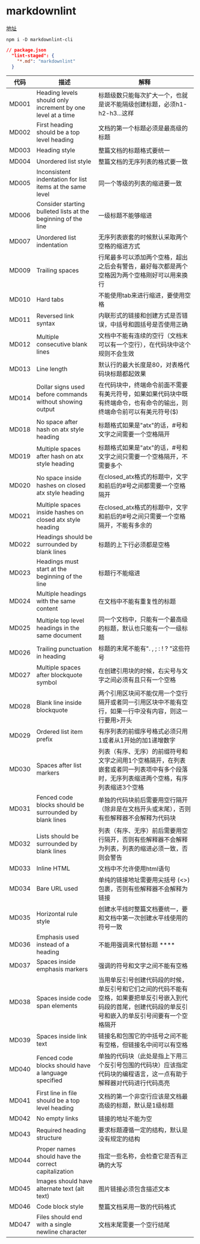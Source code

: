<!--
 * @Author: wangjie59
 * @Date: 2021-04-30 16:30:41
 * @LastEditors: wangjie59
 * @LastEditTime: 2021-05-06 10:16:16
 * @Description: 
 * @FilePath: /weixin/Users/wangjie/Documents/study/github/notes/src/项目工程化/代码规范_.md
-->

# markdownlint

[地址](https://www.npmjs.com/package/markdownlint-cli)

```shell
npm i -D markdownlint-cli
```

```JSON
// package.json
  "lint-staged": {
    "*.md": "markdownlint"
  }
```

|代码|描述|解释|
|:-:| - | - |
|MD001|Heading levels should only increment by one level at a time|标题级数只能每次扩大一个，也就是说不能隔级创建标题，必须h1-h2-h3...这样|
|MD002|First heading should be a top level heading|文档的第一个标题必须是最高级的标题|
|MD003|Heading style|整篇文档的标题格式要统一|
|MD004|Unordered list style|整篇文档的无序列表的格式要一致|
|MD005|Inconsistent indentation for list items at the same level|同一个等级的列表的缩进要一致|
|MD006|Consider starting bulleted lists at the beginning of the line|一级标题不能够缩进|
|MD007|Unordered list indentation|无序列表嵌套的时候默认采取两个空格的缩进方式|
|MD009|Trailing spaces|行尾最多可以添加两个空格，超出之后会有警告，最好每次都是两个空格因为两个空格刚好可以用来换行|
|MD010|Hard tabs|不能使用tab来进行缩进，要使用空格|
|MD011|Reversed link syntax|内联形式的链接和创建方式是否错误，中括号和圆括号是否使用正确|
|MD012|Multiple consecutive blank lines|文档中不能有连续的空行（文档末可以有一个空行），在代码块中这个规则不会生效|
|MD013|Line length|默认行的最大长度是80，对表格代码块标题都起效果|
|MD014|Dollar signs used before commands without showing output|在代码块中，终端命令前面不需要有美元符号，如果如果代码块中既有终端命令，也有命令的输出，则终端命令前可以有美元符号($)|
|MD018|No space after hash on atx style heading|标题格式如果是"atx"的话，#号和文字之间需要一个空格隔开|
|MD019|Multiple spaces after hash on atx style heading|标题格式如果是"atx"的话，#号和文字之间只需要一个空格隔开，不需要多个|
|MD020|No space inside hashes on closed atx style heading|在closed_atx格式的标题中，文字和前后的#号之间都需要一个空格隔开|
|MD021|Multiple spaces inside hashes on closed atx style heading|在closed_atx格式的标题中，文字和前后的#号之间只需要一个空格隔开，不能有多余的|
|MD022|Headings should be surrounded by blank lines|标题的上下行必须都是空格|
|MD023|Headings must start at the beginning of the line|标题行不能缩进|
|MD024|Multiple headings with the same content|在文档中不能有重复性的标题|
|MD025|Multiple top level headings in the same document|同一个文档中，只能有一个最高级的标题，默认也只能有一个一级标题|
|MD026|Trailing punctuation in heading|标题的末尾不能有". , ; : ! ? "这些符号|
|MD027|Multiple spaces after blockquote symbol|在创建引用块的时候，右尖号与文字之间必须有且只有一个空格|
|MD028|Blank line inside blockquote|两个引用区块间不能仅用一个空行隔开或者同一引用区块中不能有空行，如果一行中没有内容，则这一行要用>开头|
|MD029|Ordered list item prefix|有序列表的前缀序号格式必须只用1或者从1开始的加1递增数字|
|MD030|Spaces after list markers|列表（有序、无序）的前缀符号和文字之间用1个空格隔开，在列表嵌套或者同一列表项中有多个段落时，无序列表缩进两个空格，有序列表缩进3个空格|
|MD031|Fenced code blocks should be surrounded by blank lines|单独的代码块前后需要用空行隔开（除非是在文档开头或末尾），否则有些解释器不会解释为代码块|
|MD032|Lists should be surrounded by blank lines|列表（有序、无序）前后需要用空行隔开，否则有些解释器不会解释为列表，列表的缩进必须一致，否则会警告|
|MD033|Inline HTML|文档中不允许使用html语句|
|MD034|Bare URL used|单纯的链接地址需要用尖括号 (<>) 包裹，否则有些解释器不会解释为链接|
|MD035|Horizontal rule style|创建水平线时整篇文档要统一，要和文档中第一次创建水平线使用的符号一致|
|MD036|Emphasis used instead of a heading|不能用强调来代替标题 ****|
|MD037|Spaces inside emphasis markers|强调的符号和文字之间不能有空格|
|MD038|Spaces inside code span elements|当用单反引号创建代码段的时候，单反引号和它们之间的代码不能有空格，如果要把单反引号嵌入到代码段的首尾，创建代码段的单反引号和嵌入的单反引号间要有一个空格隔开|
|MD039|Spaces inside link text|链接名和包围它的中括号之间不能有空格，但链接名中间可以有空格|
|MD040|Fenced code blocks should have a language specified|单独的代码块（此处是指上下用三个反引号包围的代码块）应该指定代码块的编程语言，这一点有助于解释器对代码进行代码高亮|
|MD041|First line in file should be a top level heading|文档的第一个非空行应该是文档最高级的标题，默认是1级标题|
|MD042|No empty links|链接的地址不能为空|
|MD043|Required heading structure|要求标题遵循一定的结构，默认是没有规定的结构|
|MD044|Proper names should have the correct capitalization|指定一些名称，会检查它是否有正确的大写|
|MD045|Images should have alternate text (alt text)|图片链接必须包含描述文本|
|MD046|Code block style|整篇文档采用一致的代码格式|
|MD047|Files should end with a single newline character|文档末尾需要一个空行结尾|
